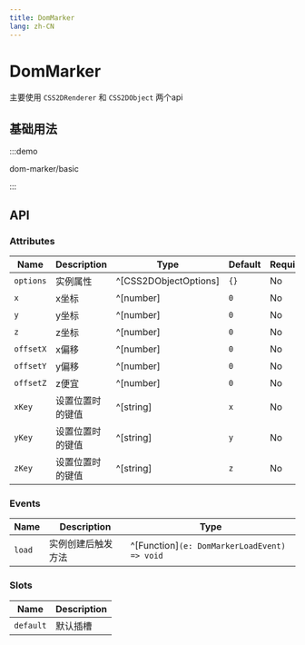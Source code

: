 ```yaml
---
title: DomMarker
lang: zh-CN
---
```


# DomMarker

主要使用 `CSS2DRenderer` 和 `CSS2DObject` 两个api

## 基础用法

:::demo

dom-marker/basic

:::

## API

### Attributes

| Name      | Description      | Type                  | Default | Required |
| --------- | ---------------- | --------------------- | ------- | -------- |
| `options` | 实例属性         | ^[CSS2DObjectOptions] | `{}`    | No       |
| `x`       | x坐标            | ^[number]             | `0`     | No       |
| `y`       | y坐标            | ^[number]             | `0`     | No       |
| `z`       | z坐标            | ^[number]             | `0`     | No       |
| `offsetX` | x偏移            | ^[number]             | `0`     | No       |
| `offsetY` | y偏移            | ^[number]             | `0`     | No       |
| `offsetZ` | z便宜            | ^[number]             | `0`     | No       |
| `xKey`    | 设置位置时的键值 | ^[string]             | `x`     | No       |
| `yKey`    | 设置位置时的键值 | ^[string]             | `y`     | No       |
| `zKey`    | 设置位置时的键值 | ^[string]             | `z`     | No       |

### Events

| Name   | Description        | Type                                         |
| ------ | ------------------ | -------------------------------------------- |
| `load` | 实例创建后触发方法 | ^[Function]`(e: DomMarkerLoadEvent) => void` |

### Slots

| Name      | Description |
| --------- | ----------- |
| `default` | 默认插槽    |

